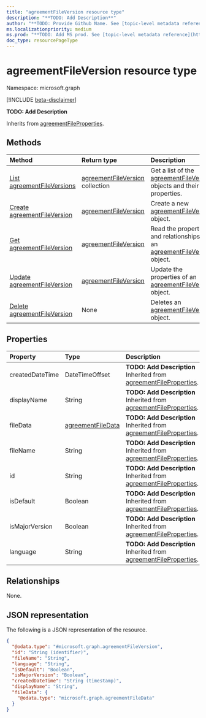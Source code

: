 ```yaml
---
title: "agreementFileVersion resource type"
description: "**TODO: Add Description**"
author: "**TODO: Provide Github Name. See [topic-level metadata reference](https://msgo.azurewebsites.net/add/document/guidelines/metadata.html#topic-level-metadata)**"
ms.localizationpriority: medium
ms.prod: "**TODO: Add MS prod. See [topic-level metadata reference](https://msgo.azurewebsites.net/add/document/guidelines/metadata.html#topic-level-metadata)**"
doc_type: resourcePageType
---
```


# agreementFileVersion resource type

Namespace: microsoft.graph

[!INCLUDE [beta-disclaimer](../../includes/beta-disclaimer.md)]

**TODO: Add Description**


Inherits from [agreementFileProperties](../resources/agreementfileproperties.md).

## Methods
|Method|Return type|Description|
|:---|:---|:---|
|[List agreementFileVersions](../api/agreementfileversion-list.md)|[agreementFileVersion](../resources/agreementfileversion.md) collection|Get a list of the [agreementFileVersion](../resources/agreementfileversion.md) objects and their properties.|
|[Create agreementFileVersion](../api/agreementfilelocalization-post-versions.md)|[agreementFileVersion](../resources/agreementfileversion.md)|Create a new [agreementFileVersion](../resources/agreementfileversion.md) object.|
|[Get agreementFileVersion](../api/agreementfileversion-get.md)|[agreementFileVersion](../resources/agreementfileversion.md)|Read the properties and relationships of an [agreementFileVersion](../resources/agreementfileversion.md) object.|
|[Update agreementFileVersion](../api/agreementfileversion-update.md)|[agreementFileVersion](../resources/agreementfileversion.md)|Update the properties of an [agreementFileVersion](../resources/agreementfileversion.md) object.|
|[Delete agreementFileVersion](../api/agreementfileversion-delete.md)|None|Deletes an [agreementFileVersion](../resources/agreementfileversion.md) object.|

## Properties
|Property|Type|Description|
|:---|:---|:---|
|createdDateTime|DateTimeOffset|**TODO: Add Description** Inherited from [agreementFileProperties](../resources/agreementfileproperties.md).|
|displayName|String|**TODO: Add Description** Inherited from [agreementFileProperties](../resources/agreementfileproperties.md).|
|fileData|[agreementFileData](../resources/agreementfiledata.md)|**TODO: Add Description** Inherited from [agreementFileProperties](../resources/agreementfileproperties.md).|
|fileName|String|**TODO: Add Description** Inherited from [agreementFileProperties](../resources/agreementfileproperties.md).|
|id|String|**TODO: Add Description** Inherited from [agreementFileProperties](../resources/agreementfileproperties.md).|
|isDefault|Boolean|**TODO: Add Description** Inherited from [agreementFileProperties](../resources/agreementfileproperties.md).|
|isMajorVersion|Boolean|**TODO: Add Description** Inherited from [agreementFileProperties](../resources/agreementfileproperties.md).|
|language|String|**TODO: Add Description** Inherited from [agreementFileProperties](../resources/agreementfileproperties.md).|

## Relationships
None.

## JSON representation
The following is a JSON representation of the resource.
<!-- {
  "blockType": "resource",
  "keyProperty": "id",
  "@odata.type": "microsoft.graph.agreementFileVersion",
  "baseType": "microsoft.azure.termsOfUse.agreementFileProperties",
  "openType": false
}
-->
``` json
{
  "@odata.type": "#microsoft.graph.agreementFileVersion",
  "id": "String (identifier)",
  "fileName": "String",
  "language": "String",
  "isDefault": "Boolean",
  "isMajorVersion": "Boolean",
  "createdDateTime": "String (timestamp)",
  "displayName": "String",
  "fileData": {
    "@odata.type": "microsoft.graph.agreementFileData"
  }
}
```

